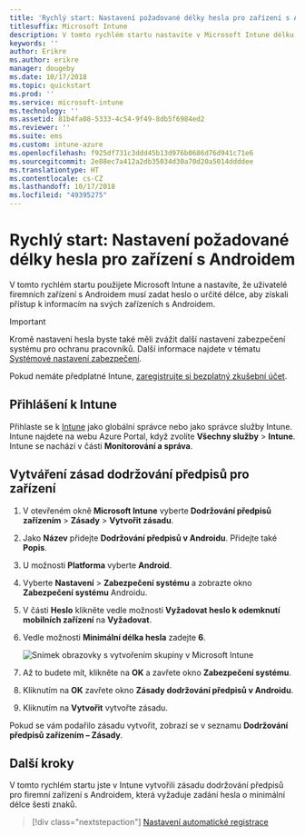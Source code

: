 ```yaml
---
title: 'Rychlý start: Nastavení požadované délky hesla pro zařízení s Androidem'
titlesuffix: Microsoft Intune
description: V tomto rychlém startu nastavíte v Microsoft Intune délku hesla, která se vyžaduje pro zařízení s Androidem.
keywords: ''
author: Erikre
ms.author: erikre
manager: dougeby
ms.date: 10/17/2018
ms.topic: quickstart
ms.prod: ''
ms.service: microsoft-intune
ms.technology: ''
ms.assetid: 81b4fa08-5333-4c54-9f49-8db5f6984ed2
ms.reviewer: ''
ms.suite: ems
ms.custom: intune-azure
ms.openlocfilehash: f925df731c3ddd45b13d976b0686d76d941c71e6
ms.sourcegitcommit: 2e88ec7a412a2db35034d30a70d20a5014ddddee
ms.translationtype: HT
ms.contentlocale: cs-CZ
ms.lasthandoff: 10/17/2018
ms.locfileid: "49395275"
---
```

# <a name="quickstart-set-a-required-password-length-for-android-devices"></a>Rychlý start: Nastavení požadované délky hesla pro zařízení s Androidem

V tomto rychlém startu použijete Microsoft Intune a nastavíte, že uživatelé firemních zařízení s Androidem musí zadat heslo o určité délce, aby získali přístup k informacím na svých zařízeních s Androidem. 

> [!IMPORTANT]
> Kromě nastavení hesla byste také měli zvážit další nastavení zabezpečení systému pro ochranu pracovníků. Další informace najdete v tématu [Systémové nastavení zabezpečení](compliance-policy-create-android-for-work.md#system-security-settings).

Pokud nemáte předplatné Intune, [zaregistrujte si bezplatný zkušební účet](free-trial-sign-up.md).

## <a name="sign-in-to-intune"></a>Přihlášení k Intune

Přihlaste se k [Intune](https://aka.ms/intuneportal) jako globální správce nebo jako správce služby Intune. Intune najdete na webu Azure Portal, když zvolíte **Všechny služby** > **Intune**. Intune se nachází v části **Monitorování a správa**.

## <a name="create-a-device-compliance-policy"></a>Vytváření zásad dodržování předpisů pro zařízení
1. V otevřeném okně **Microsoft Intune** vyberte **Dodržování předpisů zařízením** > **Zásady** > **Vytvořit zásadu**.
2. Jako **Název** přidejte **Dodržování předpisů v Androidu**. Přidejte také **Popis**.
3. U možnosti **Platforma** vyberte **Android**. 
4. Vyberte **Nastavení** > **Zabezpečení systému** a zobrazte okno **Zabezpečení systému** Androidu.
5. V části **Heslo** klikněte vedle možnosti **Vyžadovat heslo k odemknutí mobilních zařízení** na **Vyžadovat**.
6. Vedle možnosti **Minimální délka hesla** zadejte **6**.  

    ![Snímek obrazovky s vytvořením skupiny v Microsoft Intune](./media/quickstart-set-password-length-android-01.png)

7. Až to budete mít, klikněte na **OK** a zavřete okno **Zabezpečení systému**. 
8. Kliknutím na **OK** zavřete okno **Zásady dodržování předpisů v Androidu**. 
9. Kliknutím na **Vytvořit** vytvořte zásadu.

Pokud se vám podařilo zásadu vytvořit, zobrazí se v seznamu **Dodržování předpisů zařízením – Zásady**. 

## <a name="next-steps"></a>Další kroky

V tomto rychlém startu jste v Intune vytvořili zásadu dodržování předpisů pro firemní zařízení s Androidem, která vyžaduje zadání hesla o minimální délce šesti znaků.

> [!div class="nextstepaction"]
> [Nastavení automatické registrace](quickstart-setup-auto-enrollment.md)
